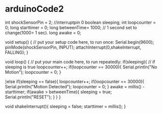 # arduinoCode2
int shockSensorPin  = 2; //interruptpin 0
boolean sleeping;
int loopcounter = 0;
long starttimer = 0;
long betweenTime= 1000; // 1 second set to change(1000= 1 sec).
long awake = 0;


void setup() {
  // put your setup code here, to run once:
Serial.begin(9600);
pinMode(shockSensorPin, INPUT);
attachInterrupt(0,shakeInterrupt, FALLING);
}

void loop() {
  // put your main code here, to run repeatedly:
if(sleeping){   // if sleeping is true
  loopcounter++;
  if(loopcounter == 30000){
  Serial.println("No Motion");
  loopcounter = 0;
  }

  
 }else if(sleeping == false){
    loopcounter++;
   if(loopcounter == 30000){
    Serial.println("Motion Detected");
    loopcounter = 0;
    }
    awake = millis() - starttimer;
    if(awake > betweenTime){
      sleeping = true;
      Serial.println("RESET");
    }
  }
}

void shakeInterrupt(){
  sleeping = false;
  starttimer = millis();
  }

